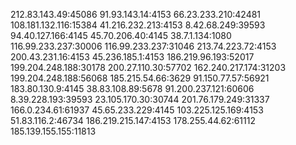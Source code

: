 212.83.143.49:45086
91.93.143.14:4153
66.23.233.210:42481
108.181.132.116:15384
41.216.232.213:4153
8.42.68.249:39593
94.40.127.166:4145
45.70.206.40:4145
38.7.1.134:1080
116.99.233.237:30006
116.99.233.237:31046
213.74.223.72:4153
200.43.231.16:4153
45.236.185.1:4153
186.219.96.193:52017
199.204.248.188:30178
200.27.110.30:57702
162.240.217.174:31203
199.204.248.188:56068
185.215.54.66:3629
91.150.77.57:56921
183.80.130.9:4145
38.83.108.89:5678
91.200.237.121:60606
8.39.228.193:39593
23.105.170.30:30744
201.76.179.249:31337
166.0.234.61:61937
45.65.233.229:4145
103.225.125.169:4153
51.83.116.2:46734
186.219.215.147:4153
178.255.44.62:61112
185.139.155.155:11813
